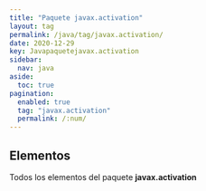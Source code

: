 ```yaml
---
title: "Paquete javax.activation"
layout: tag
permalink: /java/tag/javax.activation/
date: 2020-12-29
key: Javapaquetejavax.activation
sidebar: 
  nav: java
aside: 
  toc: true
pagination: 
  enabled: true
  tag: "javax.activation"
  permalink: /:num/
---
```


<h2>Elementos</h2>
Todos los elementos del paquete <strong>javax.activation</strong>
